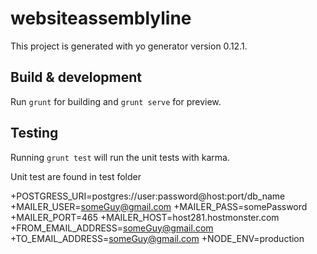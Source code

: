 # websiteassemblyline

This project is generated with yo generator
version 0.12.1.

## Build & development

Run `grunt` for building and `grunt serve` for preview.

## Testing

Running `grunt test` will run the unit tests with karma.

Unit test are found in test folder 

+POSTGRESS_URI=postgres://user:password@host:port/db_name
+MAILER_USER=someGuy@gmail.com
+MAILER_PASS=somePassword
+MAILER_PORT=465
+MAILER_HOST=host281.hostmonster.com
+FROM_EMAIL_ADDRESS=someGuy@gmail.com
+TO_EMAIL_ADDRESS=someGuy@gmail.com
+NODE_ENV=production
